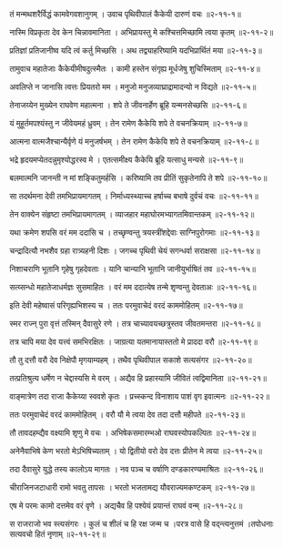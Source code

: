 तं मन्मथशरैर्विद्धं कामवेगवशानुगम् ।
उवाच पृथिवीपालं कैकेयी दारुणं वचः ॥२-११-१॥

नास्मि विप्रकृता देव केन चिन्नावमानिता ।
अभिप्रायस्तु मे कश्चित्तमिच्छामि त्वया कृतम् ॥२-११-२॥

प्रतिज्ञां प्रतिजानीष्व यदि त्वं कर्तु मिच्छसि ।
अथ तद्व्याहरिष्यामि यदभिप्रार्थितं मया ॥२-११-३॥

तामुवाच महातेजाः कैकेयीमीषदुत्स्मैतः ।
कामी हस्तेन संगृह्य मूर्धजेषु शुचिस्मिताम् ॥२-११-४॥

अवलिप्ते न जानासि त्वत्तः प्रियतरो मम ।
मनुजो मनुजव्याघ्राद्रामादन्यो न विद्यते ॥२-११-५॥

तेनाजय्येन मुख्येन राघवेण महात्मना ।
शपे ते जीवनार्हेण ब्रूहि यन्मनसेच्छसि ॥२-११-६॥

यं मुहूर्तमपश्यंस्तु न जीवेयमहं ध्रुवम् ।
तेन रामेण कैकेयि शपे ते वचनक्रियाम् ॥२-११-७॥

आत्मना वात्मजैश्चान्यैर्वृणे यं मनुजर्षभम् ।
तेन रामेण कैकेयि शपे ते वचनक्रियाम् ॥२-११-८॥

भद्रे हृदयमप्येतदन्नुमृश्योद्धरस्व मे ।
एतत्समीक्ष्य कैकेयि ब्रूहि यत्साधु मन्यसे ॥२-११-९॥

बलमात्मनि जानन्ती न मां शङ्कितुमर्हसि ।
करिष्यामि तव प्रीतिं सुकृतेनापि ते शपे ॥२-११-१०॥

सा तदर्थमना देवी तमभिप्रायमागतम् ।
निर्माध्यस्थ्याच्च हर्षाच्च बभाषे दुर्वचं वचः ॥२-११-११॥

तेन वाक्येन संहृष्टा तमभिप्रायमागतम् ।
व्याजहार महाघोरमभ्यागतमिवान्तकम् ॥२-११-१२॥

यथा क्रमेण शपसि वरं मम ददासि च ।
तच्छृण्वन्तु त्रयस्त्रींशद्देवाः साग्निपुरोगमाः ॥२-११-१३॥

चन्द्रादित्यौ नभशैव ग्रहा रात्र्यहनी दिशः ।
जगच्च पृथिवी चेयं सगन्धर्वा सराक्षसा ॥२-११-१४॥

निशाचराणि भूतानि गृहेषु गृहदेवताः ।
यानि चान्यानि भूतानि जानीयुर्भाषितं तव ॥२-११-१५॥

सत्य्सन्धो महातेजाधर्मज्ञः सुसमाहितः ।
वरं मम ददात्येष तन्मे शृण्वन्तु देवताअः ॥२-११-१६॥

इति देवी महेष्वासं परिगृह्यभिशस्य च ।
ततः परमुवाचेदं वरदं काममोहितम् ॥२-११-१७॥

स्मर राज्न् पुरा वृत्तं तस्मिन् दैवासुरे रणे ।
तत्र चाच्यावयच्छत्रुस्तव जीवतमन्तरा ॥२-११-१८॥

तत्र चापि मया देव यत्त्वं समभिरक्षितः ।
जाग्रत्या यतमानायास्ततो मे प्राददा वरौ ॥२-११-१९॥

तौ तु दत्तौ वरौ देव निक्षेपौ मृगयाम्यहम् ।
तथैव पृथिवीपाल सकाशे सत्यसंगर ॥२-११-२०॥

तत्प्रतिश्रुत्य धर्मेण न चेद्दास्यसि मे वरम् ।
अद्यैव हि प्रहास्यामि जीवितं त्वद्विमानिता ॥२-११-२१॥

वाङ्मात्रेण तदा राजा कैकेय्या स्ववशे कृतः ।
प्रच्स्कन्द विनाशाय पाशं वृग इवात्मनः ॥२-११-२२॥

ततः परमुवाचेदं वरदं काममोहितम् ।
वरौ यौ मे त्वया देव तदा दत्तौ महीपते ॥२-११-२३॥

तौ तावदहम्द्यैव वक्ष्यामि शृणु मे वचः ।
अभिषेकसमारम्भओ राघवस्योपकल्पितः ॥२-११-२४॥

अनेनैवाभिषे केण भरतो मेऽभिषिच्यताम् ।
यो द्वितीयो वरो देव दत्तः प्रीतेन मे त्वया ॥२-११-२५॥

तदा दैवासुरे युद्धे तस्य कालोऽय मागतः ।
नव पञ्च च वर्षाणि दण्डकारण्यमाश्रितः ॥२-११-२६॥

चीराजिनजटाधारी रामो भवतु तापसः ।
भरतो भजतामद्य यौवराज्यमकण्टकम् ॥२-११-२७॥

एष मे परमः कामो दत्तमेव वरं वृणे ।
अद्यचैव हि पश्येयं प्रयान्तं राघवं वन्म् ॥२-११-२८॥

स राजराजो भव स्त्यसंगरः ।
कुलं च शीलं च हि रक्ष जन्म च ।परत्र वासे हि वद्न्त्यनुत्तमं ।तपोधनाः सत्यवचो हितं नृणाम् ॥२-११-२९॥

